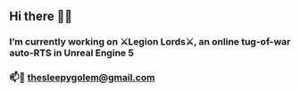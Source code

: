 ## Hi there 👋🐲

### I’m currently working on ⚔️Legion Lords⚔️, an online tug-of-war auto-RTS in Unreal Engine 5

### 📫🦔 thesleepygolem@gmail.com
